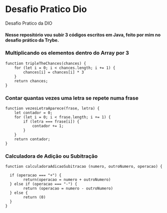 # Desafio Pratico Dio
Desafio Pratico da DIO

#### Nesse repositório vou subir 3 códigos escritos em Java, feito por mim no desafio prático da Trybe.

### Multiplicando os elementos dentro do Array por 3
``````
function tripleTheChances(chances) {
    for (let i = 0; i < chances.length; i += 1) {
        chances[i] = chances[i] * 3
    }
    return chances;
}
``````
### Contar quantas vezes uma letra se repete numa frase
``````
function vezesLetraAparece(frase, letra) {
    let contador = 0;
    for (let i = 0; i < frase.length; i += 1) {
        if (letra === frase[i]) {
            contador += 1;
        }
    }
    return contador;
}
``````
### Calculadora de Adição ou Subitração
``````
function calculadoraAdicaoSubitracao (numero, outroNumero, operacao) {

  if (operacao === "+") {
        return(operacao = numero + outroNumero)
  } else if (operacao === "-") {
        return (operacao = numero - outroNumero) 
  } else {
        return (0)
  }
}
``````
